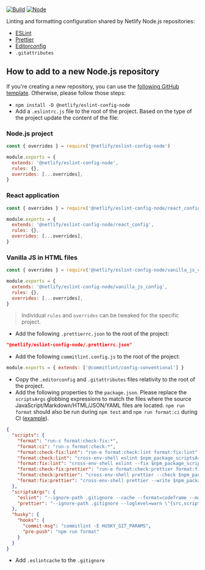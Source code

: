 [![Build](https://github.com/netlify/eslint-config-node/workflows/Build/badge.svg)](https://github.com/netlify/node-eslint-config/actions)
[![Node](https://img.shields.io/node/v/@netlify/eslint-config-node.svg?logo=node.js)](https://www.npmjs.com/package/@netlify/node-eslint-config)

Linting and formatting configuration shared by Netlify Node.js repositories:

- [ESLint](https://eslint.org/)
- [Prettier](https://prettier.io/)
- [Editorconfig](https://editorconfig.org/)
- `.gitattributes`

## How to add to a new Node.js repository

If you're creating a new repository, you can use the
[following GitHub template](https://github.com/netlify/node-template). Otherwise, please follow those steps:

- `npm install -D @netlify/eslint-config-node`
- Add a `.eslintrc.js` file to the root of the project. Based on the type of the project update the content of the file:

### Node.js project

```js
const { overrides } = require('@netlify/eslint-config-node')

module.exports = {
  extends: '@netlify/eslint-config-node',
  rules: {},
  overrides: [...overrides],
}
```

### React application

```js
const { overrides } = require('@netlify/eslint-config-node/react_config')

module.exports = {
  extends: '@netlify/eslint-config-node/react_config',
  rules: {},
  overrides: [...overrides],
}
```

### Vanilla JS in HTML files

```js
const { overrides } = require('@netlify/eslint-config-node/vanilla_js_config')

module.exports = {
  extends: '@netlify/eslint-config-node/vanilla_js_config',
  rules: {},
  overrides: [...overrides],
}
```

>Individual `rules` and `overrides` can be tweaked for the specific project.

- Add the following `.prettierrc.json` to the root of the project:

```json
"@netlify/eslint-config-node/.prettierrc.json"
```

- Add the following `commitlint.config.js` to the root of the project:

```js
module.exports = { extends: ['@commitlint/config-conventional'] }
```

- Copy the `.editorconfig` and `.gitattributes` files relativity to the root of the project.
- Add the following properties to the `package.json`. Please replace the `scriptsArgs` globbing expressions to match the
  files where the source JavaScript/Markdown/HTML/JSON/YAML files are located. `npm run format` should also be run
  during `npm test` and `npm run format:ci` during CI
  ([example](https://github.com/netlify/cli/blob/master/.github/workflows/main.yml)).

```json
{
  "scripts": {
    "format": "run-s format:check-fix:*",
    "format:ci": "run-s format:check:*",
    "format:check-fix:lint": "run-e format:check:lint format:fix:lint",
    "format:check:lint": "cross-env-shell eslint $npm_package_scriptsArgs_eslint",
    "format:fix:lint": "cross-env-shell eslint --fix $npm_package_scriptsArgs_eslint",
    "format:check-fix:prettier": "run-e format:check:prettier format:fix:prettier",
    "format:check:prettier": "cross-env-shell prettier --check $npm_package_scriptsArgs_prettier",
    "format:fix:prettier": "cross-env-shell prettier --write $npm_package_scriptsArgs_prettier"
  },
  "scriptsArgs": {
    "eslint": "--ignore-path .gitignore --cache --format=codeframe --max-warnings=0 \"{src,scripts,tests,.github}/**/*.{js,md,html}\" \"*.{js,md,html}\" \".*.{js,md,html}\"",
    "prettier": "--ignore-path .gitignore --loglevel=warn \"{src,scripts,tests,.github}/**/*.{js,md,yml,json,html}\" \"*.{js,yml,json,html}\" \".*.{js,yml,json,html}\" \"!package-lock.json\""
  },
  "husky": {
    "hooks": {
      "commit-msg": "commitlint -E HUSKY_GIT_PARAMS",
      "pre-push": "npm run format"
    }
  }
}
```

- Add `.eslintcache` to the `.gitignore`
